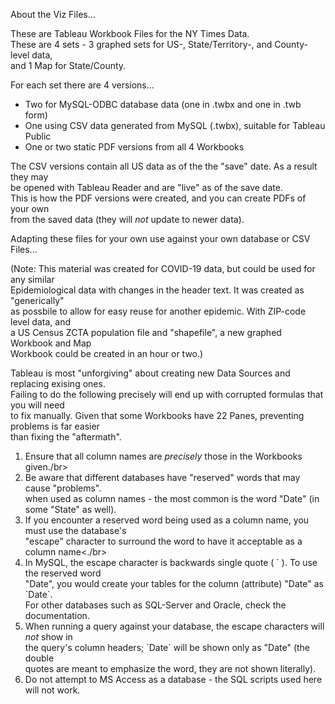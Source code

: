 About the Viz Files...</br>

These are Tableau Workbook Files for the NY Times Data.</br>
These are 4 sets - 3 graphed sets for US-, State/Territory-, and County-level data,</br>
and 1 Map for State/County.</br>

For each set there are 4 versions...</br>
-   Two for MySQL-ODBC database data (one in .twbx and one in .twb form)</br>
-   One using CSV data generated from MySQL (.twbx), suitable for Tableau Public</br>
-   One or two static PDF versions from all 4 Workbooks</br>
   
The CSV versions contain all US data as of the the "save" date.  As a result they may</br>
be opened with Tableau Reader and are "live" as of the save date.</br>
This is how the PDF versions were created, and you can create PDFs of your own</br>
from the saved data (they will *not* update to newer data).</br>
 
 
Adapting these files for your own use against your own database or CSV Files...</br>

(Note: This material was created for COVID-19 data, but could be used for any similar</br>
Epidemiological data with changes in the header text. It was created as "generically"</br>
as possbile to allow for easy reuse for another epidemic.  With ZIP-code level data, and</br>
a US Census ZCTA population file and "shapefile", a new graphed Workbook and Map</br>
Workbook could be created in an hour or two.)</br>

Tableau is most "unforgiving" about creating new Data Sources and replacing exising ones.</br>
Failing to do the following precisely will end up with corrupted formulas that you will need</br>
to fix manually. Given that some Workbooks have 22 Panes, preventing problems is far easier</br>
than fixing the "aftermath".</br>
1. Ensure that all column names are *precisely* those in the Workbooks given./br>
2. Be aware that different databases have "reserved" words that may cause "problems".</br>
      when used as column names - the most common is the word "Date" (in some "State" as well).</br>
3. If you encounter a reserved word being used as a column name, you must use the database's</br>
      "escape" character to surround the word to have it acceptable as a column name<./br>
4. In MySQL, the escape character is backwards single quote ( \` ). To use the reserved word</br>
      "Date", you would create your tables for the column (attribute) "Date" as \`Date`.</br>
      For other databases such as SQL-Server and Oracle, check the documentation.</br>
5. When running a query against your database, the escape characters will *not* show in</br>
      the query's column headers;  \`Date` will be shown only as "Date" (the double</br>
      quotes are meant to emphasize the word, they are not shown literally).</br>
6. Do not attempt to MS Access as a database - the SQL scripts used here will not work.</br>
